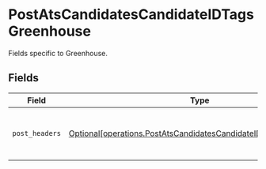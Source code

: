 # PostAtsCandidatesCandidateIDTagsGreenhouse

Fields specific to Greenhouse.


## Fields

| Field                                                                                                                                      | Type                                                                                                                                       | Required                                                                                                                                   | Description                                                                                                                                |
| ------------------------------------------------------------------------------------------------------------------------------------------ | ------------------------------------------------------------------------------------------------------------------------------------------ | ------------------------------------------------------------------------------------------------------------------------------------------ | ------------------------------------------------------------------------------------------------------------------------------------------ |
| `post_headers`                                                                                                                             | [Optional[operations.PostAtsCandidatesCandidateIDTagsPostHeaders]](../../models/operations/postatscandidatescandidateidtagspostheaders.md) | :heavy_minus_sign:                                                                                                                         | Headers we will pass with `POST` requests to Greenhouse.                                                                                   |